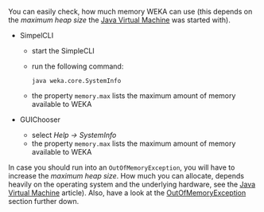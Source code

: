 You can easily check, how much memory WEKA can use (this depends on the *maximum heap size* the [Java Virtual Machine](../jvm.md) was started with).

* SimpelCLI

    * start the SimpleCLI
    * run the following command:

        `java weka.core.SystemInfo`
        
    * the property `memory.max` lists the maximum amount of memory available to WEKA

* GUIChooser


    * select *Help -> SystemInfo*
    * the property `memory.max` lists the maximum amount of memory available to WEKA

In case you should run into an `OutOfMemoryException`, you will have to increase the *maximum heap size*. How much you can allocate, depends heavily on the operating system and the underlying hardware, see the [Java Virtual Machine](../jvm.md) article). Also, have a look at the [OutOfMemoryException](OutOfMemoryException.md) section further down.
